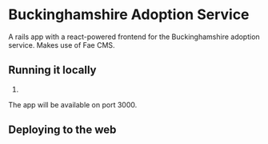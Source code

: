 # Buckinghamshire Adoption Service

A rails app with a react-powered frontend for the Buckinghamshire adoption service. Makes use of Fae CMS.

## Running it locally

1.

The app will be available on port 3000.

## Deploying to the web

